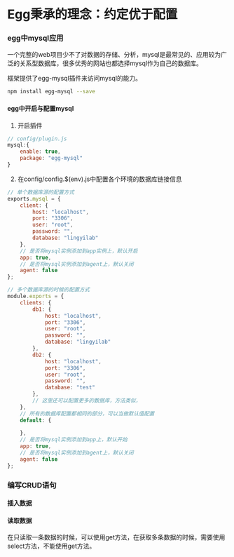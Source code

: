 # Egg秉承的理念：约定优于配置

### egg中mysql应用

一个完整的web项目少不了对数据的存储、分析，mysql是最常见的、应用较为广泛的关系型数据库，很多优秀的网站也都选择mysql作为自己的数据库。

框架提供了egg-mysql插件来访问mysql的能力。

```bash
npm install egg-mysql --save
```

#### egg中开启与配置mysql

1. 开启插件

```javascript
// config/plugin.js
mysql:{
    enable: true,
    package: "egg-mysql"
}
```

2. 在config/config.$(env).js中配置各个环境的数据库链接信息

```javascript
// 单个数据库源的配置方式
exports.mysql = {
    client: {
        host: "localhost",
        port: "3306",
        user: "root",
        password: "",
        database: "lingyilab"
    },
    // 是否将mysql实例添加到app实例上，默认开启
    app: true,
    // 是否将mysql实例添加到agent上，默认关闭
    agent: false
};

// 多个数据库源的时候的配置方式
module.exports = {
    clients: {
        db1: {
            host: "localhost",
            port: "3306",
            user: "root",
            password: "",
            database: "lingyilab"
        },
        db2: {
            host: "localhost",
            port: "3306",
            user: "root",
            password: "",
            database: "test"
        },
        // 这里还可以配置更多的数据库，方法类似，
    },
    // 所有的数据库配置都相同的部分，可以当做默认值配置
    default: {
        
    },
    // 是否将mysql实例添加到app上，默认开始
    app: true,
    // 是否将mysql实例添加到agent上，默认关闭
    agent: false
};
```

### 编写CRUD语句

#### 插入数据


#### 读取数据

在只读取一条数据的时候，可以使用get方法，在获取多条数据的时候，需要使用select方法，不能使用get方法。

